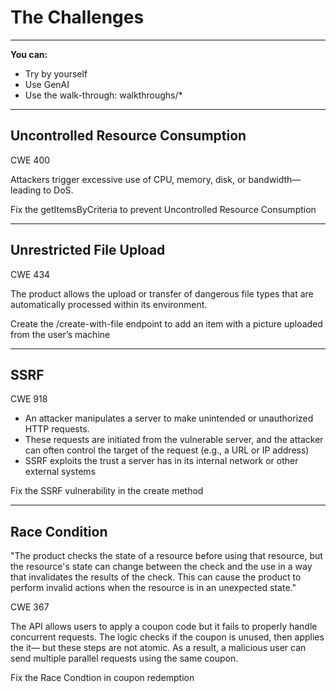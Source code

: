 # The Challenges
--------------------------
**You can:** 
* Try by yourself
* Use GenAI
* Use the walk-through: walkthroughs/*

---------------------------
## Uncontrolled Resource Consumption 
  
  CWE 400
  
  Attackers trigger excessive use of CPU, memory, disk, or bandwidth—leading to DoS.

  Fix the getItemsByCriteria to prevent Uncontrolled Resource Consumption 


---------------------------

## Unrestricted File Upload
  
  CWE 434
  
  The product allows the upload or transfer of dangerous file types that are automatically processed within its environment.

  Create the /create-with-file endpoint to add an item with a picture uploaded from the user’s machine


---------------------------

## SSRF 

  CWE 918

  * An attacker manipulates a server to make unintended or unauthorized HTTP requests.
  * These requests are initiated from the vulnerable server, and the attacker can often control the target of the request (e.g., a URL or IP address)
  * SSRF exploits the trust a server has in its internal network or other external systems

  Fix the SSRF vulnerability in the create method

----------------------------

## Race Condition

 "The product checks the state of a resource before using that resource, but the resource's state can change between the check and the use in a way that invalidates the results of the check. This can cause the product to perform invalid actions when the resource is in an unexpected state." 

  CWE 367 

  The API allows users to apply a coupon code  but it fails to properly handle concurrent requests. The logic checks if the coupon is unused, then applies the it— but these steps are not atomic.
  As a result, a malicious user can send multiple parallel requests using the same coupon. 

  Fix the Race Condtion in coupon redemption
